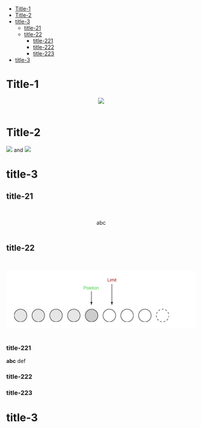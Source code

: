 <!-- GFM-TOC -->
* [Title-1](#title-1)
* [Title-2](#title-2)
* [title-3](#title-3)
    * [title-21](#title-21)
    * [title-22](#title-22)
        * [title-221](#title-221)
        * [title-222](#title-222)
        * [title-223](#title-223)
* [title-3](#title-3)
<!-- GFM-TOC -->


# Title-1

<div align="center"><img src="https://latex.codecogs.com/gif.latex?f=\frac{a}{b}"/></div> <br>

# Title-2

<img src="https://latex.codecogs.com/gif.latex?\vec{a}"/> and <img src="https://latex.codecogs.com/gif.latex?\vec{b}"/>

# title-3

## title-21

<br><div align="center">  abc  </div><br>

## title-22

<br><div align="center"> <img src="pics/1.png"/> </div><br>

### title-221

**abc** def

### title-222

### title-223

# title-3
